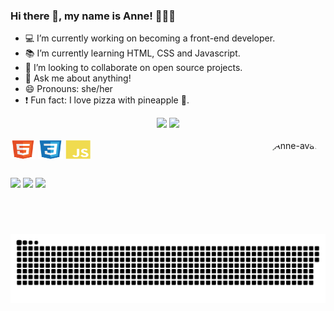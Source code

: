 ### Hi there 👋, my name is Anne! 👩🏼‍💻
- 💻 I’m currently working on becoming a front-end developer.
- 📚 I’m currently learning HTML, CSS and Javascript.
- 👯 I’m looking to collaborate on open source projects.
- 💬 Ask me about anything!
- 😄 Pronouns: she/her
- ❗️ Fun fact: I love pizza with pineapple 🍍.

<div align="center">
  <a href="https://github.com/annereginatto">
  <img height="180em" src="https://github-readme-stats.vercel.app/api?username=annereginatto&show_icons=true&theme=omni&include_all_commits=true&count_private=true"/></a>
  <a href="https://github.com/annereginatto"><img height="180em" src="https://github-readme-stats.vercel.app/api/top-langs/?username=annereginatto&layout=compact&langs_count=7&theme=omni"/></a>
</div>
  
  <div style="display: inline_block"><br>
  <img align="center" alt="Anne-HTML" height="30" width="40" src="https://raw.githubusercontent.com/devicons/devicon/master/icons/html5/html5-original.svg">
  <img align="center" alt="Anne-CSS" height="30" width="40" src="https://raw.githubusercontent.com/devicons/devicon/master/icons/css3/css3-original.svg">
  <img align="center" alt="Anne-Js" height="30" width="40" src="https://raw.githubusercontent.com/devicons/devicon/master/icons/javascript/javascript-plain.svg">
  <img align="right" alt="Anne-avatar" height="150" style="border-radius: 50px;" src="https://media.discordapp.net/attachments/890918354225868823/890918645201530920/AvatarMaker.png">
</div>
  
  ##

<div>
  <a href="https://www.linkedin.com/in/anne-reginatto/" target="_blank"><img src="https://img.shields.io/badge/LinkedIn-0077B5?style=for-the-badge&logo=linkedin&logoColor=white" target="_blank"></a> 
 <a href="https://discordapp.com/users/885167937298763807/" target="_blank"><img src="https://img.shields.io/badge/Discord-7289DA?style=for-the-badge&logo=discord&logoColor=white" target="_blank"></a> 
  <a href = "mailto:annereginatto@gmail.com"><img src="https://img.shields.io/badge/Gmail-D14836?style=for-the-badge&logo=gmail&logoColor=white" target="_blank"></a>
 
  ![Snake animation](https://github.com/annereginatto/annereginatto/blob/output/github-contribution-grid-snake.svg)
 
</div>



